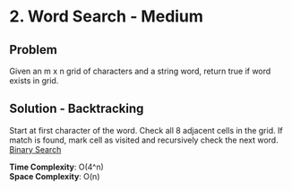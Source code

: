 # 2. Word Search - Medium

## Problem
Given an m x n grid of characters and a string word, return true if word exists in grid.

## Solution - Backtracking
Start at first character of the word. Check all 8 adjacent cells in the grid. If match is found, mark cell as visited and recursively check the next word.
<br />
[Binary Search](https://github.com/jecjung520/Algorithm/blob/main/Two%20Pointers/Pair%20with%20Target%20Sum%20-%20Easy/targetSum1.cc)

**Time Complexity**: O(4^n) <br />
**Space Complexity**: O(n)